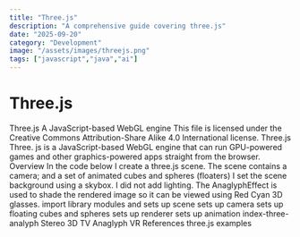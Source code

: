 ```yaml
---
title: "Three.js"
description: "A comprehensive guide covering three.js"
date: "2025-09-20"
category: "Development"
image: "/assets/images/threejs.png"
tags: ["javascript","java","ai"]
---
```


# Three.js

Three.js A JavaScript-based WebGL engine This file is licensed under the Creative Commons Attribution-Share Alike 4.0 International license. Three.js Three. js is a JavaScript-based WebGL engine that can run GPU-powered games and other graphics-powered apps straight from the browser. Overview In the code below I create a three.js scene. The scene contains a camera; and a set of animated cubes and spheres (floaters) I set the scene background using a skybox. I did not add lighting. The AnaglyphEffect is used to shade the rendered image so it can be viewed using Red Cyan 3D glasses. import library modules and sets up scene sets up camera sets up floating cubes and spheres sets up renderer sets up animation index-three-analyph Stereo 3D TV Anaglyph VR References three.js examples
